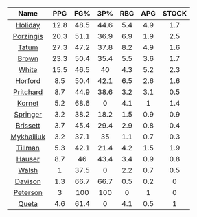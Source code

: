 |                                     Name                                     |  PPG  |  FG%  |  3P%  |  RBG  |  APG  |  STOCK  |
|:----------------------------------------------------------------------------:|:-----:|:-----:|:-----:|:-----:|:-----:|:-------:|
|      [Holiday](https://www.espn.com/nba/player/_/id/3995/jrue-holiday)       | 12.8  | 48.5  | 44.6  |  5.4  |  4.9  |   1.7   |
| [Porzingis](https://www.espn.com/nba/player/_/id/3102531/kristaps-porzingis) | 20.3  | 51.1  | 36.9  |  6.9  |  1.9  |   2.5   |
|      [Tatum](https://www.espn.com/nba/player/_/id/4065648/jayson-tatum)      | 27.3  | 47.2  | 37.8  |  8.2  |  4.9  |   1.6   |
|      [Brown](https://www.espn.com/nba/player/_/id/3917376/jaylen-brown)      | 23.3  | 50.4  | 35.4  |  5.5  |  3.6  |   1.7   |
|     [White](https://www.espn.com/nba/player/_/id/3078576/derrick-white)      | 15.5  | 46.5  |  40   |  4.3  |  5.2  |   2.3   |
|       [Horford](https://www.espn.com/nba/player/_/id/3213/al-horford)        |  8.5  | 50.4  | 42.1  |  6.5  |  2.6  |   1.6   |
|  [Pritchard](https://www.espn.com/nba/player/_/id/4066354/payton-pritchard)  |  8.7  | 44.9  | 38.6  |  3.2  |  3.1  |   0.5   |
|      [Kornet](https://www.espn.com/nba/player/_/id/3064560/luke-kornet)      |  5.2  | 68.6  |   0   |  4.1  |   1   |   1.4   |
|   [Springer](https://www.espn.com/nba/player/_/id/4432164/jaden-springer)    |  3.2  | 38.2  | 18.2  |  1.5  |  0.9  |   0.9   |
|   [Brissett](https://www.espn.com/nba/player/_/id/4278031/oshae-brissett)    |  3.7  | 45.4  | 29.4  |  2.9  |  0.8  |   0.4   |
|  [Mykhailiuk](https://www.espn.com/nba/player/_/id/3133602/svi-mykhailiuk)   |  3.2  | 37.1  |  35   |  1.1  |  0.7  |   0.3   |
|    [Tillman](https://www.espn.com/nba/player/_/id/4277964/xavier-tillman)    |  5.3  | 42.1  | 21.4  |  4.2  |  1.5  |   1.9   |
|      [Hauser](https://www.espn.com/nba/player/_/id/4065804/sam-hauser)       |  8.7  |  46   | 43.4  |  3.4  |  0.9  |   0.8   |
|      [Walsh](https://www.espn.com/nba/player/_/id/4683689/jordan-walsh)      |   1   | 37.5  |   0   |  2.2  |  0.7  |   0.5   |
|      [Davison](https://www.espn.com/nba/player/_/id/4576085/jd-davison)      |  1.3  | 66.7  | 66.7  |  0.5  |  0.2  |    0    |
|    [Peterson](https://www.espn.com/nba/player/_/id/4397689/drew-peterson)    |   3   |  100  |  100  |   0   |   1   |    0    |
|     [Queta](https://www.espn.com/nba/player/_/id/4397424/neemias-queta)      |  4.6  | 61.4  |   0   |  4.1  |  0.5  |    1    |